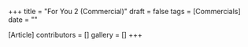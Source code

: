+++
title = "For You 2 (Commercial)"
draft = false
tags = [Commercials]
date = ""

[Article]
contributors = []
gallery = []
+++